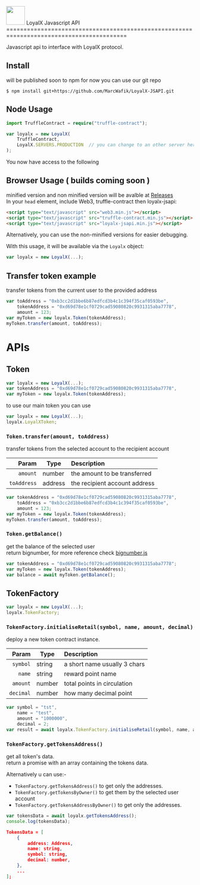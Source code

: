 
<img src="http://l0yalx.io/uploads/MusicKings_logo%202-nji.png" height="50px"/>
LoyalX Javascript API
=========================================================================================

Javascript api to interface with LoyalX protocol.

## Install

will be published soon to npm for now you can use our git repo

```
$ npm install git+https://github.com/MarcWafik/LoyalX-JSAPI.git
```

## Node Usage


```typescript
import TruffleContract = require("truffle-contract");

var loyalx = new LoyalX(
    TruffleContract,
    LoyalX.SERVERS.PRODUCTION  // you can change to an other server here exm: LoyalX.SERVERS.LOCALHOST
);
```
You now have access to the following 

## Browser Usage ( builds coming soon )
minified version and non minified version will be avalble at [Releases](https://github.com/MarcWafik/LoyalX-JSAPI/releases)   
In your `head` element, include Web3, truffle-contract then loyalx-jsapi:

```html
<script type="text/javascript" src="web3.min.js"></script>
<script type="text/javascript" src="truffle-contract.min.js"></script>
<script type="text/javascript" src="loyalx-jsapi.min.js"></script>
```

Alternatively, you can use the non-minified versions for easier debugging.

With this usage, it will be available via the `Loyalx` object:

```javascript
var loyalx = new LoyalX(...);
```

## Transfer token example

transfer tokens from the current user to the provided address

```javascript
var toAddress = "0xb3cc2d1bbe6b87edfcd3b4c1c394f35caf0593be",
    tokenAddress = "0xd69d78e1cf0729cad59080820c9931315aba7778",
    amount = 123;
var myToken = new loyalx.Token(tokenAddress);
myToken.transfer(amount, toAddress);
```








# APIs












## Token

```javascript
var loyalx = new LoyalX(...);
var tokenAddress = "0xd69d78e1cf0729cad59080820c9931315aba7778",
var myToken = new loyalx.Token(tokenAddress);
```

to use our main token you can use

```javascript
var loyalx = new LoyalX(...);
loyalx.LoyalXToken;
```

### `Token.transfer(amount, toAddress)`

transfer tokens from the selected account to the recipient account   

Param       | Type    | Description
-----------:|---------| :-----------------------------
`amount`    | number  | the amount to be transferred   
`toAddress` | address |the recipient account address   

```javascript
var tokenAddress = "0xd69d78e1cf0729cad59080820c9931315aba7778",
    toAddress = "0xb3cc2d1bbe6b87edfcd3b4c1c394f35caf0593be",
    amount = 123;
var myToken = new loyalx.Token(tokenAddress);
myToken.transfer(amount, toAddress);
```

### `Token.getBalance()`

get the balance of the selected user   
return bignumber, for more reference check [bignumber.js](https://github.com/MikeMcl/bignumber.js/) 

```javascript
var tokenAddress = "0xd69d78e1cf0729cad59080820c9931315aba7778";
var myToken = new loyalx.Token(tokenAddress);
var balance = await myToken.getBalance();
```










## TokenFactory

```javascript
var loyalx = new LoyalX(...);
loyalx.TokenFactory;
```

### `TokenFactory.initialiseRetail(symbol, name, amount, decimal)`

deploy a new token contract instance.   

Param     | Type   | Description
---------:|--------| :-----------------------------
`symbol`  | string |  a short name usually 3 chars   
`name`    | string |  reward point name   
`amount`  | number |  total points in circulation  
`decimal` | number |  how many decimal point  

```javascript
var symbol = "tst",
    name = "test",
    amount = "1000000",
    decimal = 2;
var result = await loyalx.TokenFactory.initialiseRetail(symbol, name, amount, decimal);
```

### `TokenFactory.getTokensAddress()`

get all token's data.   
return a promise with an array containing the tokens data.   

Alternatively u can use:-
* `TokenFactory.getTokensAddress()` to get only the addresses.   
* `TokenFactory.getTokensByOwner()` to get them by the selected user account
* `TokenFactory.getTokensAddressByOwner()` to get only the addresses.  

```javascript
var tokensData = await loyalx.getTokensAddress();
console.log(tokensData);
```

```json
TokensData = [
    {
        address: Address,
        name: string,
        symbol: string,
        decimal: number,
    },
    ...
];
```